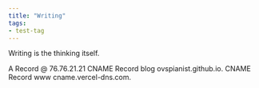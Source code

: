 ```yaml
---
title: "Writing"
tags:
- test-tag
---
```


Writing is the thinking itself.





A Record @ 76.76.21.21
CNAME Record blog ovspianist.github.io.
CNAME Record www cname.vercel-dns.com.